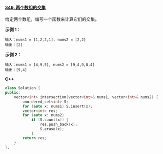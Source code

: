 #### [349. 两个数组的交集](https://leetcode-cn.com/problems/intersection-of-two-arrays/)

给定两个数组，编写一个函数来计算它们的交集。

**示例 1：**

```
输入：nums1 = [1,2,2,1], nums2 = [2,2]
输出：[2]
```

**示例 2：**

```
输入：nums1 = [4,9,5], nums2 = [9,4,9,8,4]
输出：[9,4]
```

**C++**

```c++
class Solution {
public:
    vector<int> intersection(vector<int>& nums1, vector<int>& nums2) {
        unordered_set<int> S;
        for (auto x: nums1) S.insert(x);
        vector<int> res;
        for (auto x: nums2)
            if (S.count(x)) {
                res.push_back(x);
                S.erase(x);
            }
        return res;
    }
};
```
